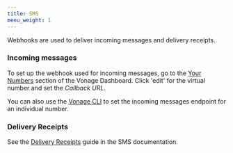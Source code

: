 ```yaml
---
title: SMS
menu_weight: 1
---
```


Webhooks are used to deliver incoming messages and delivery receipts.

### Incoming messages

To set up the webhook used for incoming messages, go to the [Your Numbers](https://dashboard.nexmo.com/your-numbers) section of the Vonage Dashboard. Click 'edit' for the virtual number and set the *Callback URL*.

You can also use the [Vonage CLI](https://github.com/vonage/vonage-cli) to set the incoming messages endpoint for an individual number.

### Delivery Receipts

See the [Delivery Receipts](/messaging/sms/guides/delivery-receipts) guide in the SMS documentation.
